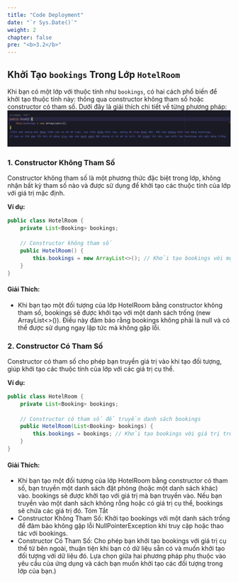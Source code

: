 ```yaml
---
title: "Code Deployment"
date: "`r Sys.Date()`"
weight: 2
chapter: false
pre: "<b>3.2</b>"
---
```


## Khởi Tạo `bookings` Trong Lớp `HotelRoom`

Khi bạn có một lớp với thuộc tính như `bookings`, có hai cách phổ biến để khởi tạo thuộc tính này: thông qua constructor không tham số hoặc constructor có tham số. Dưới đây là giải thích chi tiết về từng phương pháp:
![img.png](img.png)

### 1. Constructor Không Tham Số

Constructor không tham số là một phương thức đặc biệt trong lớp, không nhận bất kỳ tham số nào và được sử dụng để khởi tạo các thuộc tính của lớp với giá trị mặc định.

**Ví dụ:**

```java
public class HotelRoom {
    private List<Booking> bookings;

    // Constructor không tham số
    public HotelRoom() {
        this.bookings = new ArrayList<>(); // Khởi tạo bookings với một danh sách trống
    }
}
```
#### Giải Thích:
- Khi bạn tạo một đối tượng của lớp HotelRoom bằng constructor không tham số, bookings sẽ được khởi tạo với một danh sách trống (new ArrayList<>()). Điều này đảm bảo rằng bookings không phải là null và có thể được sử dụng ngay lập tức mà không gặp lỗi.

### 2. Constructor Có Tham Số
Constructor có tham số cho phép bạn truyền giá trị vào khi tạo đối tượng, giúp khởi tạo các thuộc tính của lớp với các giá trị cụ thể.

**Ví dụ:**

```java
public class HotelRoom {
    private List<Booking> bookings;

    // Constructor có tham số để truyền danh sách bookings
    public HotelRoom(List<Booking> bookings) {
        this.bookings = bookings; // Khởi tạo bookings với giá trị truyền vào
    }
}
```
#### Giải Thích:

- Khi bạn tạo một đối tượng của lớp HotelRoom bằng constructor có tham số, bạn truyền một danh sách đặt phòng (hoặc một danh sách khác) vào. bookings sẽ được khởi tạo với giá trị mà bạn truyền vào. Nếu bạn truyền vào một danh sách không rỗng hoặc có giá trị cụ thể, bookings sẽ chứa các giá trị đó.
Tóm Tắt
- Constructor Không Tham Số: Khởi tạo bookings với một danh sách trống để đảm bảo không gặp lỗi NullPointerException khi truy cập hoặc thao tác với bookings.
- Constructor Có Tham Số: Cho phép bạn khởi tạo bookings với giá trị cụ thể từ bên ngoài, thuận tiện khi bạn có dữ liệu sẵn có và muốn khởi tạo đối tượng với dữ liệu đó.
Lựa chọn giữa hai phương pháp phụ thuộc vào yêu cầu của ứng dụng và cách bạn muốn khởi tạo các đối tượng trong lớp của bạn.)